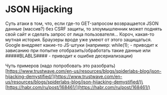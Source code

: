 # JSON Hijacking

Суть атаки в том, что, если где-то GET-запросом возвращается JSON данные (массив?) без CSRF защиты, то злоумышленник может поднять свой сайт и сделать запрос от лица пользователя... Короч, какая-то мутная история. Браузеры вроде уже умеют от этого защищаться. Google внедряет какие-то JS-штуки (например: while(1); - приводит к зависанию при попытке отобразить/обработать такие данные или #####BLABLS#### - приводит к ошибке десериализации)

Чуть примеров (надо попробовать это разобрать)\
[https://www.trustwave.com/en-us/resources/blogs/spiderlabs-blog/json-hijacking-demystified/](https://www.trustwave.com/en-us/resources/blogs/spiderlabs-blog/json-hijacking-demystified/)\
[https://habr.com/ru/post/168461/](https://habr.com/ru/post/168461/)
